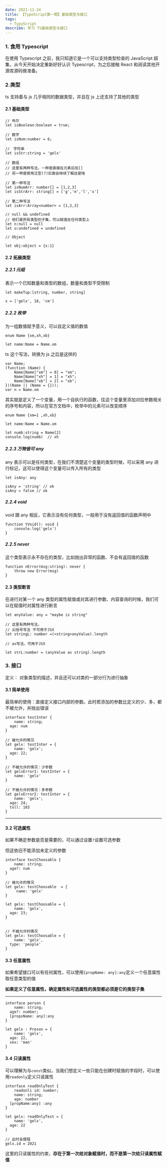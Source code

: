 ```yaml
---
date: 2021-11-24
title: 【TypeScript第一期】基础类型与接口
tags:
  - TypyScript
describe: 学习 TS基础类型与接口
---
```


### 1. 食用 Typescript

在使用 Typescript 之前，我只知道它是一个可以支持类型检查的 JavaScript 超集，从今天开始决定重新好好认识 Typescript，为之后接触 React 和阅读其他开源库源码做准备。

### 2.类型

ts 支持着与 js 几乎相同的数据类型，并且在 js 上还支持了其他的类型

#### 2.1 基础类型

```
// 布尔
let isBoolean:boolean = true;

// 数字
let isNum:number = 6;

//　字符串
let isStr:string = 'gelx'

// 数组
// 这里有两种写法，一种是直接在元素后加[]
// 另一种是使用泛型(?)后面会继续了解这是啥

// 第一种写法
let isNumArr: number[] = [1,2,3]
let isStrArr: string[] = ['g','e','l','x']

// 第二种写法
let isArr:Array<number> = [1,2,3]

// null && undefined
// 他们是所有类型的子集，可以赋值在任何类型上
let n:null = null
let u:undefined = undefined

// Object

let obj:object = {x:1}
```

#### 2.2 拓展类型

##### 2.2.1 元组

表示一个已知数量和类型的数组，数量和类型不受限制

```
let makeTup:[string, number, string]

x = ['gelx', 18, 'cm']
```

##### 2.2.2 枚举

为一组数值赋予意义，可以自定义值的数值

```
enum Name {xm,xh,xb}

let name:Name = Name.xm
```

ts 这个写法，转换为 js 之后是这样的

```
var Name;
(function (Name) {
    Name[Name["xm"] = 0] = "xm";
    Name[Name["xh"] = 1] = "xh";
    Name[Name["xb"] = 2] = "xb";
})(Name || (Name = {}));
var n = Name.xm
```

其实就是定义了一个变量，用一个自执行的函数，往这个变量里添加对应参数相关的序号和内容，所以在官方文档中，枚举中的元素可以改变顺序

```
enum Name {xm=1 ,xh,xb}

let name:Name = Name.xm

let numb:string = Name[2]
console.log(numb)  // xh
```

##### 2.2.3 万物皆可 any

any 表示可以是任何类型，在我们不清楚这个变量的类型时候，可以采用 any 进行标记，这可以使得这个变量可以传入所有的类型

```
let isAny: any

isAny = 'string' // ok
isAny = false // ok
```

##### 2.2.4 void

void 跟 any 相反，它表示没有任何类型，一般用于没有返回值的函数声明中

```
function tVoid(): void {
	console.log('gelx')
}
```

##### 2.2.5 never

这个类型表示永不存在的类型，比如抛出异常的函数、不会有返回值的函数

```
function nError(msg:string): never {
	throw new Error(msg)
}
```

#### 2.3 类型断言

在进行对某一个 any 类型的属性赋值或对其进行参数、内容查询的时候，我们可以在赋值时对属性进行断言

```
let anyValue: any = "maybe is string"

// 这里有两种写法，
// 尖括号写法 不可用于JSX
let stringL: number =(<string>anyValue).length

// as写法，可用于JSX

let strL:number = (anyValue as string).length
```

### 3. 接口

定义： 对象类型的描述，并且还可以对类的一部分行为进行抽象

#### 3.1 简单使用

最简单的使用：直接定义接口内部的参数。此时若添加的参数比定义的少、多，都不被允许，并抛出错误

```
interface testInter {
	name: string;
  age: num
}

// 被允许的情况
let gelx: testInter = {
	name: 'gelx';
  age: 22;
}

// 不被允许的情况：少参数
let gelxError1: testInter = {
	name: 'gelx'
}

// 不被允许的情况：多参数
let gelxError2: testInter = {
	name: 'gelx';
  age: 24;
  toll: 183
}
```

---

#### 3.2 可选属性

如果不确定参数是否是需要的，可以通过设置`?`设置可选参数

但这依旧不能添加未定义的参数

```
interface testChoosable {
	name: string;
  age?: num
}

// 被允许的情况
let gelx: testChoosable  = {
	 name: 'gelx'
}

let gelx: testChoosable = {
	name: 'gelx',
  age: 23;
}


// 不被允许的情况
let gelx: testChoosable = {
	name: 'gelx',
  type: 'people'
}
```

#### 3.3 任意属性

如果希望接口可以有任何属性，可以使用`[propName: any]:any`定义一个任意属性取任意类型的值

**如果定义了任意属性，确定属性和可选属性的类型都必须是它的类型子集**

---

```
interface person {
	name: string;
  age?: number;
  [propsName: any]:any
}

let gelx : Preson = {
	name: 'gelx',
  age: 22,
  sex: 'man'
}
```

#### 3.4 只读属性

可以理解为与`const`类似，当我们想定义一些只能在创建时赋值的字段时，可以使用`readonly`定义只读属性

```
interface readOnlyTest {
	readonli id: number;
	name: string;
	age: number
  [propName:any] :any
}

let gelx: readOnlyTest = {
	name: 'gelx',
  age: 22
}

// 此时会报错
gelx.id = 2021
```

这里的只读属性的约束，**存在于第一次给对象赋值时，而不是第一次给只读属性赋值**
